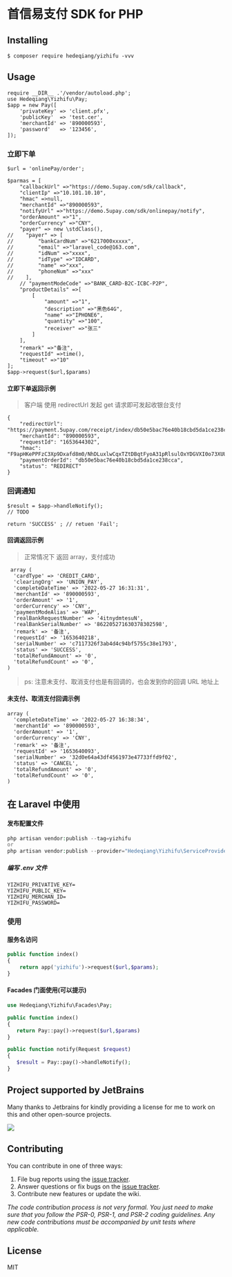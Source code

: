 # 首信易支付 SDK for PHP

## Installing

```shell
$ composer require hedeqiang/yizhifu -vvv
```

## Usage
```shell
require __DIR__ .'/vendor/autoload.php';
use Hedeqiang\Yizhifu\Pay;
$app = new Pay([
    'privateKey' => 'client.pfx',
    'publicKey'  => 'test.cer',
    'merchantId' => '890000593',
    'password'   => '123456',
]);
```

### 立即下单
```shell
$url = 'onlinePay/order';

$parmas = [
    "callbackUrl" =>"https://demo.5upay.com/sdk/callback",
    "clientIp" =>"10.101.10.10",
    "hmac" =>null,
    "merchantId" =>"890000593",
    "notifyUrl" =>"https://demo.5upay.com/sdk/onlinepay/notify",
    "orderAmount" =>"1",
    "orderCurrency" =>"CNY",
    "payer" => new \stdClass(),
//    "payer" => [
//        "bankCardNum" =>"6217000xxxxx",
//        "email" =>"laravel_code@163.com",
//        "idNum" =>"xxxx",
//        "idType" =>"IDCARD",
//        "name" =>"xxx",
//        "phoneNum" =>"xxx"
//    ],
    // "paymentModeCode" =>"BANK_CARD-B2C-ICBC-P2P",
    "productDetails" =>[
        [
            "amount" =>"1",
            "description" =>"黑色64G",
            "name" =>"IPHONE6",
            "quantity" =>"100",
            "receiver" =>"张三"
        ]
    ],
    "remark" =>"备注",
    "requestId" =>time(),
    "timeout" =>"10"
];
$app->request($url,$params)
```
#### 立即下单返回示例
> 客户端 使用 redirectUrl 发起 get 请求即可发起收银台支付
```shell
{
    "redirectUrl": "https://payment.5upay.com/receipt/index/db50e5bac76e40b18cbd5da1ce238cca",
    "merchantId": "890000593",
    "requestId": "1653644302",
    "hmac": "F9apHKePPFzC3Xp9Dxafd8m0/NhDLuxlwCqxTZtDBqtFyoA31pRlsulOxYDGVXI0o73XUUtzfLpu+ghGo1CQM+r6wqp/vE0UCv7CYWlay5de0A7MmtKpavgDengt7mvht9RL5cmvZS7RkYEsEde84n21LNxscjlRM2kl8AGUupqzDh0nbwgkzfOBeGKPjTvklqFgrjdPkgBhxDP9QZxcQvnD4c4vML27sjqA2FaUxxl2qj9SGPFkzGQ/slX9zMfWbDRWnmvtDF9j0/Uq/LshaBlAa34zUcWumed357Tcmwqe6poIQtThn5clBtBbH9c5ZQBZYkCis5nes+MZVKr5Gw==",
    "paymentOrderId": "db50e5bac76e40b18cbd5da1ce238cca",
    "status": "REDIRECT"
}
```

### 回调通知
```shell
$result = $app->handleNotify();
// TODO

return 'SUCCESS' ; // retuen 'Fail';
```

#### 回调返回示例
> 正常情况下 返回 array，支付成功 
```shell
 array (
  'cardType' => 'CREDIT_CARD',
  'clearingOrg' => 'UNION_PAY',
  'completeDateTime' => '2022-05-27 16:31:31',
  'merchantId' => '890000593',
  'orderAmount' => '1',
  'orderCurrency' => 'CNY',
  'paymentModeAlias' => 'WAP',
  'realBankRequestNumber' => '4itnydmtesuN',
  'realBankSerialNumber' => '862205271630378302598',
  'remark' => '备注',
  'requestId' => '1653640218',
  'serialNumber' => 'c7117326f3ab4d4c94bf5755c38e1793',
  'status' => 'SUCCESS',
  'totalRefundAmount' => '0',
  'totalRefundCount' => '0',
) 
```
> ps: 注意未支付、取消支付也是有回调的，也会发到你的回调 URL 地址上
#### 未支付、取消支付回调示例
```shell
array (
  'completeDateTime' => '2022-05-27 16:38:34',
  'merchantId' => '890000593',
  'orderAmount' => '1',
  'orderCurrency' => 'CNY',
  'remark' => '备注',
  'requestId' => '1653640093',
  'serialNumber' => '32d0e64a43df4561973e47733ffd9f02',
  'status' => 'CANCEL',
  'totalRefundAmount' => '0',
  'totalRefundCount' => '0',
) 
```

## 在 Laravel 中使用
#### 发布配置文件
```php
php artisan vendor:publish --tag=yizhifu
or 
php artisan vendor:publish --provider="Hedeqiang\Yizhifu\ServiceProvider"
```
##### 编写 .env 文件
```
YIZHIFU_PRIVATIVE_KEY=
YIZHIFU_PUBLIC_KEY=
YIZHIFU_MERCHAN_ID=
YIZHIFU_PASSWORD=
```

### 使用

#### 服务名访问
```php
public function index()
{
    return app('yizhifu')->request($url,$params);
}
```

#### Facades 门面使用(可以提示)
```php
use Hedeqiang\Yizhifu\Facades\Pay;

public function index()
{
   return Pay::pay()->request($url,$params)
}

public function notify(Request $request)
{
   $result = Pay::pay()->handleNotify();
}
```

## Project supported by JetBrains

Many thanks to Jetbrains for kindly providing a license for me to work on this and other open-source projects.

[![](https://resources.jetbrains.com/storage/products/company/brand/logos/jb_beam.svg)](https://www.jetbrains.com/?from=https://github.com/hedeqiang)


## Contributing

You can contribute in one of three ways:

1. File bug reports using the [issue tracker](https://github.com/hedeqiang/yizhifu/issues).
2. Answer questions or fix bugs on the [issue tracker](https://github.com/hedeqiang/yizhifu/issues).
3. Contribute new features or update the wiki.

_The code contribution process is not very formal. You just need to make sure that you follow the PSR-0, PSR-1, and PSR-2 coding guidelines. Any new code contributions must be accompanied by unit tests where applicable._

## License

MIT
